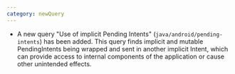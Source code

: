 ```yaml
---
category: newQuery
---
```

* A new query "Use of implicit Pending Intents" (`java/android/pending-intents`) has been added.
This query finds implicit and mutable PendingIntents being wrapped and sent in another implicit Intent,
which can provide access to internal components of the application or cause other unintended
effects.
